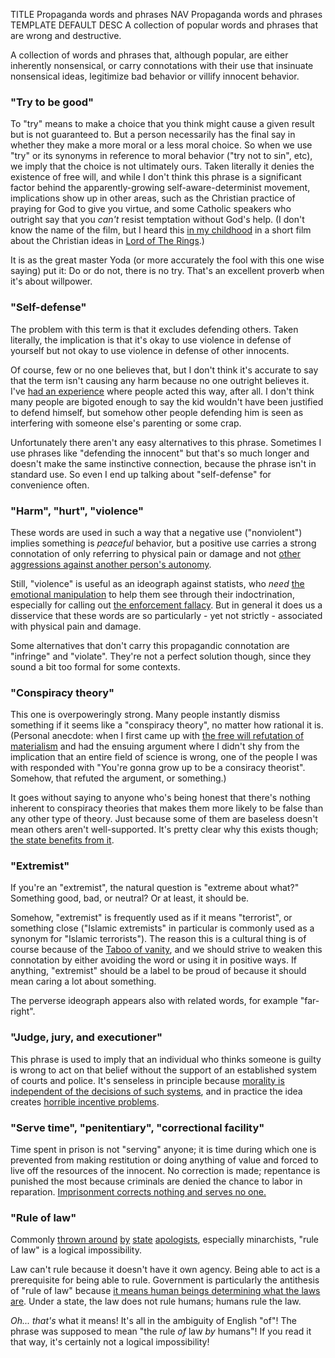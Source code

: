 TITLE Propaganda words and phrases
NAV Propaganda words and phrases
TEMPLATE DEFAULT
DESC A collection of popular words and phrases that are wrong and destructive.

A collection of words and phrases that, although popular, are either inherently nonsensical, or carry connotations with their use that insinuate nonsensical ideas, legitimize bad behavior or villify innocent behavior.

### "Try to be good"

To "try" means to make a choice that you think might cause a given result but is not guaranteed to. But a person necessarily has the final say in whether they make a more moral or a less moral choice. So when we use "try" or its synonyms in reference to moral behavior ("try not to sin", etc), we imply that the choice is not ultimately ours. Taken literally it denies the existence of free will, and while I don't think this phrase is a significant factor behind the apparently-growing self-aware-determinist movement, implications show up in other areas, such as the Christian practice of praying for God to give you virtue, and some Catholic speakers who outright say that you *can't* resist temptation without God's help. (I don't know the name of the film, but I heard this [in my childhood](/protagonism/apostasy) in a short film about the Christian ideas in [Lord of The Rings](/reviews/lotr).)

It is as the great master Yoda (or more accurately the fool with this one wise saying) put it: Do or do not, there is no try. That's an excellent proverb when it's about willpower.

### "Self-defense"

The problem with this term is that it excludes defending others. Taken literally, the implication is that it's okay to use violence in defense of yourself but not okay to use violence in defense of other innocents.

Of course, few or no one believes that, but I don't think it's accurate to say that the term isn't causing any harm because no one outright believes it. I've [had an experience](/protagonism/bystander) where people acted this way, after all. I don't think many people are bigoted enough to say the kid wouldn't have been justified to defend himself, but somehow other people defending him is seen as interfering with someone else's parenting or some crap.

Unfortunately there aren't any easy alternatives to this phrase. Sometimes I use phrases like "defending the innocent" but that's so much longer and doesn't make the same instinctive connection, because the phrase isn't in standard use. So even I end up talking about "self-defense" for convenience often.

### "Harm", "hurt", "violence"

These words are used in such a way that a negative use ("nonviolent") implies something is *peaceful* behavior, but a positive use carries a strong connotation of only referring to physical pain or damage and not [other aggressions against another person's autonomy](/protagonism/retribution).

Still, "violence" is useful as an ideograph against statists, who *need* [the emotional manipulation](dirty_tactics#ideograph-abuse) to help them see through their indoctrination, especially for calling out [the enforcement fallacy](/protagonism/enforcement). But in general it does us a disservice that these words are so particularly - yet not strictly - associated with physical pain and damage.

Some alternatives that don't carry this propagandic connotation are "infringe" and "violate". They're not a perfect solution though, since they sound a bit too formal for some contexts.
<!--
the cheek pinch in The Princess Bride.
-->

### "Conspiracy theory"

This one is overpoweringly strong. Many people instantly dismiss something if it seems like a "conspiracy theory", no matter how rational it is. (Personal anecdote: when I first came up with [the free will refutation of materialism](/protagonism/metaphysics) and had the ensuing argument where I didn't shy from the implication that an entire field of science is wrong, one of the people I was with responded with "You're gonna grow up to be a consiracy theorist". Somehow, that refuted the argument, or something.)

It goes without saying to anyone who's being honest that there's nothing inherent to conspiracy theories that makes them more likely to be false than any other type of theory. Just because some of them are baseless doesn't mean others aren't well-supported. It's pretty clear why this exists though; [the state benefits from it](https://www.youtube.com/watch?v=Z1nzbhO72Hc).

### "Extremist"

If you're an "extremist", the natural question is "extreme about what?" Something good, bad, or neutral? Or at least, it should be.

Somehow, "extremist" is frequently used as if it means "terrorist", or something close ("Islamic extremists" in particular is commonly used as a synonym for "Islamic terrorists"). The reason this is a cultural thing is of course because of the [Taboo of vanity](/protagonism/taboo_of_vanity), and we should strive to weaken this connotation by either avoiding the word or using it in positive ways. If anything, "extremist" should be a label to be proud of because it should mean caring a lot about something.

The perverse ideograph appears also with related words, for example "far-right".

### "Judge, jury, and executioner"

This phrase is used to imply that an individual who thinks someone is guilty is wrong to act on that belief without the support of an established system of courts and police. It's senseless in principle because [morality is independent of the decisions of such systems](/protagonism/democracy_nihilism), and in practice the idea creates [horrible incentive problems](/protagonism/legislation_enforcement).

### "Serve time", "penitentiary", "correctional facility"

Time spent in prison is not "serving" anyone; it is time during which one is prevented from making restitution or doing anything of value and forced to live off the resources of the innocent. No correction is made; repentance is punished the most because criminals are denied the chance to labor in reparation. [Imprisonment corrects nothing and serves no one.](/protagonism/imprisonment)

### "Rule of law"

Commonly <a rel="nofollow" href="https://www.uscourts.gov/educational-resources/educational-activities/overview-rule-law">thrown around</a> <a rel="nofollow" href="https://worldjusticeproject.org/about-us/overview/what-rule-law">by</a> <a rel="nofollow" href="https://www.un.org/ruleoflaw/what-is-the-rule-of-law/">state</a> <a rel="nofollow" href="https://en.wikipedia.org/wiki/Rule_of_law">apologists</a>, especially minarchists, "rule of law" is a logical impossibility.

Law can't rule because it doesn't have it own agency. Being able to act is a prerequisite for being able to rule. Government is particularly the antithesis of "rule of law" because [it means human beings determining what the laws are](/protagonism/anarchism). Under a state, the law does not rule humans; humans rule the law.

*Oh... that's* what it means! It's all in the ambiguity of English "of"! The phrase was supposed to mean "the rule *of* law *by* humans"! If you read it that way, it's certainly not a logical impossibility!
